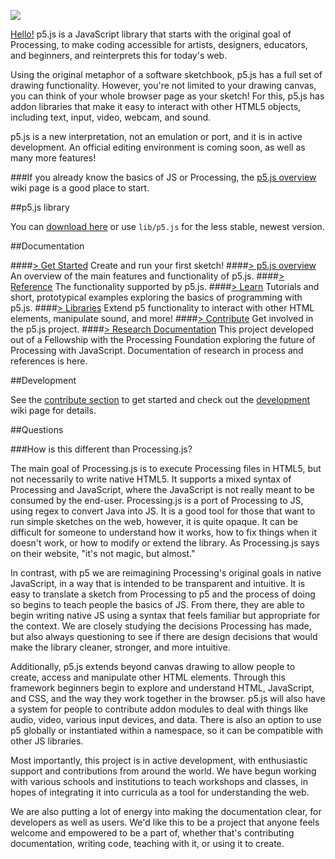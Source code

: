 ![](http://p5js.org/img/p5js-beta.svg)


[Hello!](http://hello.p5js.org/) p5.js is a JavaScript library that starts with the original goal of Processing, to make coding accessible for artists, designers, educators, and beginners, and reinterprets this for today's web.

Using the original metaphor of a software sketchbook, p5.js has a full set of drawing functionality. However, you're not limited to your drawing canvas, you can think of your whole browser page as your sketch! For this, p5.js has addon libraries that make it easy to interact with other HTML5 objects, including text, input, video, webcam, and sound.

p5.js is a new interpretation, not an emulation or port, and it is in active development. An official editing environment is coming soon, as well as many more features!

###If you already know the basics of JS or Processing, the [p5.js overview](https://github.com/lmccart/p5.js/wiki/p5.js-overview) wiki page is a good place to start.

##p5.js library

You can [download here](http://p5js.org/download) or use `lib/p5.js` for the less stable, newest version.

##Documentation

####[> Get Started](http://p5js.org/get-started)
Create and run your first sketch!
####[> p5.js overview](https://github.com/lmccart/p5.js/wiki/p5.js-overview)
An overview of the main features and functionality of p5.js.
####[> Reference](http://p5js.org/reference)
The functionality supported by p5.js.
####[> Learn](http://p5js.org/learn)
Tutorials and short, prototypical examples exploring the basics of programming with p5.js.
####[> Libraries](http://p5js.org/libraries)
Extend p5 functionality to interact with other HTML elements, manipulate sound, and more!
####[> Contribute](http://p5js.org/contribute)
Get involved in the p5.js project.
####[> Research Documentation](https://github.com/lmccart/p5.js/wiki/Research-Documentation)
This project developed out of a Fellowship with the Processing Foundation exploring the future of Processing with JavaScript. Documentation of research in process and references is here.



##Development

See the [contribute section](http://p5js.org/contribute) to get started and check out the [development](https://github.com/lmccart/p5.js/wiki/Development) wiki page for details.


##Questions

###How is this different than Processing.js?

The main goal of Processing.js is to execute Processing files in HTML5, but not necessarily to write native HTML5. It supports a mixed syntax of Processing and JavaScript, where the JavaScript is not really meant to be consumed by the end-user. Processing.js is a port of Processing to JS, using regex to convert Java into JS. It is a good tool for those that want to run simple sketches on the web, however, it is quite opaque. It can be difficult for someone to understand how it works, how to fix things when it doesn't work, or how to modify or extend the library. As Processing.js says on their website, "it's not magic, but almost."

In contrast, with p5 we are reimagining Processing's original goals in native JavaScript, in a way that is intended to be transparent and intuitive. It is easy to translate a sketch from Processing to p5 and the process of doing so begins to teach people the basics of JS. From there, they are able to begin writing native JS using a syntax that feels familiar but appropriate for the context. We are closely studying the decisions Processing has made, but also always questioning to see if there are design decisions that would make the library cleaner, stronger, and more intuitive. 

Additionally, p5.js extends beyond canvas drawing to allow people to create, access and manipulate other HTML elements. Through this framework beginners begin to explore and understand HTML, JavaScript, and CSS, and the way they work together in the browser. p5.js will also have a system for people to contribute addon modules to deal with things like audio, video, various input devices, and data. There is also an option to use p5 globally or instantiated within a namespace, so it can be compatible with other JS libraries. 

Most importantly, this project is in active development, with enthusiastic support and contributions from around the world. We have begun working with various schools and institutions to teach workshops and classes, in hopes of integrating it into curricula as a tool for understanding the web.

We are also putting a lot of energy into making the documentation clear, for developers as well as users. We'd like this to be a project that anyone feels welcome and empowered to be a part of, whether that's contributing documentation, writing code, teaching with it, or using it to create.

